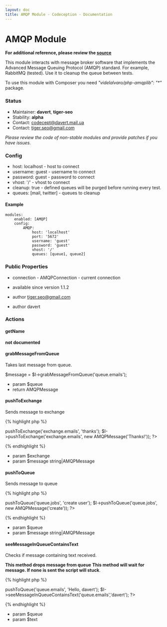 ```yaml
---
layout: doc
title: AMQP Module - Codeception - Documentation
---
```


# AMQP Module
**For additional reference, please review the [source](https://github.com/Codeception/Codeception/tree/master/src/Codeception/Module/AMQP.php)**


This module interacts with message broker software that implements
the Advanced Message Queuing Protocol (AMQP) standard. For example, RabbitMQ (tested).
Use it to cleanup the queue between tests.

<div class="alert alert-info">
To use this module with Composer you need <em>"videlalvaro/php-amqplib": "*"</em> package.
</div>

### Status
* Maintainer: **davert**, **tiger-seo**
* Stability: **alpha**
* Contact: codecept@davert.mail.ua
* Contact: tiger.seo@gmail.com

*Please review the code of non-stable modules and provide patches if you have issues.*

### Config

* host: localhost - host to connect
* username: guest - username to connect
* password: guest - password to connect
* vhost: '/' - vhost to connect
* cleanup: true - defined queues will be purged before running every test.
* queues: [mail, twitter] - queues to cleanup

#### Example

    modules:
        enabled: [AMQP]
        config:
            AMQP:
                host: 'localhost'
                port: '5672'
                username: 'guest'
                password: 'guest'
                vhost: '/'
                queues: [queue1, queue2]

### Public Properties

* connection - AMQPConnection - current connection

 * available since version 1.1.2
 * author tiger.seo@gmail.com
 * author davert

### Actions


#### getName

__not documented__


#### grabMessageFromQueue


Takes last message from queue.

$message = $I->grabMessageFromQueue('queue.emails');

 * param $queue
 * return AMQPMessage


#### pushToExchange


Sends message to exchange

{% highlight php %}

<?php
$I->pushToExchange('exchange.emails', 'thanks');
$I->pushToExchange('exchange.emails', new AMQPMessage('Thanks!'));
?>

{% endhighlight %}

 * param $exchange
 * param $message string|AMQPMessage


#### pushToQueue


Sends message to queue

{% highlight php %}

<?php
$I->pushToQueue('queue.jobs', 'create user');
$I->pushToQueue('queue.jobs', new AMQPMessage('create'));
?>

{% endhighlight %}

 * param $queue
 * param $message string|AMQPMessage


#### seeMessageInQueueContainsText


Checks if message containing text received.

**This method drops message from queue**
**This method will wait for message. If none is sent the script will stuck**.

{% highlight php %}

<?php
$I->pushToQueue('queue.emails', 'Hello, davert');
$I->seeMessageInQueueContainsText('queue.emails','davert');
?>

{% endhighlight %}

 * param $queue
 * param $text
